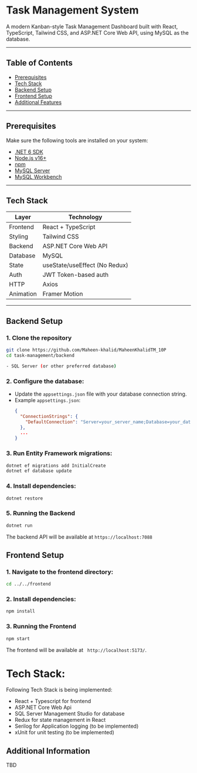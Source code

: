# Task Management System

A modern Kanban-style Task Management Dashboard built with React, TypeScript, Tailwind CSS, and ASP.NET Core Web API, using MySQL as the database.

---

## Table of Contents
- [Prerequisites](#prerequisites)
- [Tech Stack](#tech-stack)
- [Backend Setup](#backend-setup)
- [Frontend Setup](#frontend-setup)
- [Additional Features](#additional-features)

---

## Prerequisites

Make sure the following tools are installed on your system:

- [.NET 6 SDK](https://dotnet.microsoft.com/en-us/download)
- [Node.js v16+](https://nodejs.org/)
- [npm](https://www.npmjs.com/)
- [MySQL Server](https://dev.mysql.com/downloads/mysql/)
- [MySQL Workbench](https://www.mysql.com/products/workbench/)

---

## Tech Stack

| Layer     | Technology               |
|-----------|--------------------------|
| Frontend  | React + TypeScript       |
| Styling   | Tailwind CSS             |
| Backend   | ASP.NET Core Web API     |
| Database  | MySQL                    |
| State     | useState/useEffect (No Redux) |
| Auth      | JWT Token-based auth     |
| HTTP      | Axios                    |
| Animation | Framer Motion            |

---

## Backend Setup

### 1. Clone the repository
```bash
git clone https://github.com/Maheen-khalid/MaheenKhalidTM_10P
cd task-management/backend

- SQL Server (or other preferred database)

```

### 2. Configure the database:
- Update the `appsettings.json` file with your database connection string.
- Example `appsettings.json`:
  ```json
  {
    "ConnectionStrings": {
      "DefaultConnection": "Server=your_server_name;Database=your_database_name;User Id=your_username;Password=your_password;"
    },
    ...
  }
  ```

### 3. Run Entity Framework migrations:
```bash
dotnet ef migrations add InitialCreate
dotnet ef database update
```

### 4. Install dependencies:
```bash
dotnet restore
```

### 5. Running the Backend
```bash
dotnet run
```
The backend API will be available at `https://localhost:7088`


## Frontend Setup
### 1. Navigate to the frontend directory:
```bash
cd ../../frontend
```

### 2. Install dependencies:
```bash
npm install
```


### 3. Running the Frontend
```bash
npm start
```
The frontend will be available at ` http://localhost:5173/`.


# Tech Stack:
Following Tech Stack is being implemented:
- React + Typescript for frontend
- ASP.NET Core Web Api
- SQL Server Management Studio for database
- Redux for state management in React
- Serilog for Application logging (to be implemented)
- xUnit for unit testing (to be implemented)
<!-- - SonarQube for analyzing code quality (to be implemented) -->

## Additional Information
TBD

